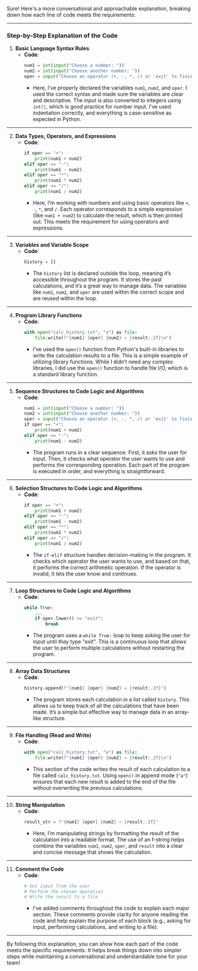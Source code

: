 Sure! Here's a more conversational and approachable explanation, breaking down how each line of code meets the requirements:

---

### **Step-by-Step Explanation of the Code**

1. **Basic Language Syntax Rules**
   - **Code**: 
     ```python
     num1 = int(input("Choose a number: "))
     num2 = int(input("Choose another number: "))
     oper = input("Choose an operator (+, -, *, /) or 'exit' to finish: ")
     ```
     - Here, I’ve properly declared the variables `num1`, `num2`, and `oper`. I used the correct syntax and made sure the variables are clear and descriptive. The input is also converted to integers using `int()`, which is good practice for number input. I’ve used indentation correctly, and everything is case-sensitive as expected in Python.

---

2. **Data Types, Operators, and Expressions**
   - **Code**:
     ```python
     if oper == "+":
         print(num1 + num2)
     elif oper == "-":
         print(num1 - num2)
     elif oper == "*":
         print(num1 * num2)
     elif oper == "/":
         print(num1 / num2)
     ```
     - Here, I’m working with numbers and using basic operators like `+`, `-`, `*`, and `/`. Each operator corresponds to a simple expression (like `num1 + num2`) to calculate the result, which is then printed out. This meets the requirement for using operators and expressions.

---

3. **Variables and Variable Scope**
   - **Code**:
     ```python
     history = []
     ```
     - The `history` list is declared outside the loop, meaning it’s accessible throughout the program. It stores the past calculations, and it’s a great way to manage data. The variables like `num1`, `num2`, and `oper` are used within the correct scope and are reused within the loop.

---

4. **Program Library Functions**
   - **Code**:
     ```python
     with open("calc_history.txt", "a") as file:
         file.write(f"{num1} {oper} {num2} = {result:.2f}\n")
     ```
     - I’ve used the `open()` function from Python's built-in libraries to write the calculation results to a file. This is a simple example of utilizing library functions. While I didn’t need any complex libraries, I did use the `open()` function to handle file I/O, which is a standard library function.

---

5. **Sequence Structures to Code Logic and Algorithms**
   - **Code**:
     ```python
     num1 = int(input("Choose a number: "))
     num2 = int(input("Choose another number: "))
     oper = input("Choose an operator (+, -, *, /) or 'exit' to finish: ")
     if oper == "+":
         print(num1 + num2)
     elif oper == "-":
         print(num1 - num2)
     ```
     - The program runs in a clear sequence. First, it asks the user for input. Then, it checks what operator the user wants to use and performs the corresponding operation. Each part of the program is executed in order, and everything is straightforward.

---

6. **Selection Structures to Code Logic and Algorithms**
   - **Code**:
     ```python
     if oper == "+":
         print(num1 + num2)
     elif oper == "-":
         print(num1 - num2)
     elif oper == "*":
         print(num1 * num2)
     elif oper == "/":
         print(num1 / num2)
     ```
     - The `if-elif` structure handles decision-making in the program. It checks which operator the user wants to use, and based on that, it performs the correct arithmetic operation. If the operator is invalid, it lets the user know and continues.

---

7. **Loop Structures to Code Logic and Algorithms**
   - **Code**:
     ```python
     while True:
         ...
         if oper.lower() == "exit":
             break
     ```
     - The program uses a `while True:` loop to keep asking the user for input until they type "exit". This is a continuous loop that allows the user to perform multiple calculations without restarting the program.

---

8. **Array Data Structures**
   - **Code**:
     ```python
     history.append(f"{num1} {oper} {num2} = {result:.2f}")
     ```
     - The program stores each calculation in a list called `history`. This allows us to keep track of all the calculations that have been made. It’s a simple but effective way to manage data in an array-like structure.

---

9. **File Handling (Read and Write)**
   - **Code**:
     ```python
     with open("calc_history.txt", "a") as file:
         file.write(f"{num1} {oper} {num2} = {result:.2f}\n")
     ```
     - This section of the code writes the result of each calculation to a file called `calc_history.txt`. Using `open()` in append mode (`"a"`) ensures that each new result is added to the end of the file without overwriting the previous calculations.

---

10. **String Manipulation**
    - **Code**:
      ```python
      result_str = f"{num1} {oper} {num2} = {result:.2f}"
      ```
      - Here, I’m manipulating strings by formatting the result of the calculation into a readable format. The use of an f-string helps combine the variables `num1`, `num2`, `oper`, and `result` into a clear and concise message that shows the calculation.

---

11. **Comment the Code**
    - **Code**:
      ```python
      # Get input from the user
      # Perform the chosen operation
      # Write the result to a file
      ```
      - I’ve added comments throughout the code to explain each major section. These comments provide clarity for anyone reading the code and help explain the purpose of each block (e.g., asking for input, performing calculations, and writing to a file).

---

By following this explanation, you can show how each part of the code meets the specific requirements. It helps break things down into simpler steps while maintaining a conversational and understandable tone for your team!
